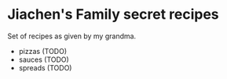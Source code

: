 # Jiachen's Family secret recipes

Set of recipes as given by my grandma.

- pizzas (TODO)
- sauces (TODO)
- spreads (TODO)

